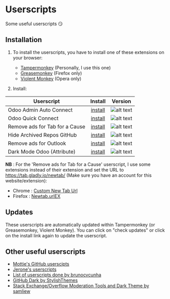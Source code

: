 # Userscripts

Some useful userscripts :smirk:

## Installation

1. To install the userscripts, you have to install one of these extensions on your browser:
   * [Tampermonkey](https://www.tampermonkey.net/) (Personally, I use this one)
   * [Greasemonkey](https://addons.mozilla.org/en-US/firefox/addon/greasemonkey/) (Firefox only)
   * [Violent Monkey](https://addons.opera.com/en/extensions/details/violent-monkey/) (Opera only)

2. Install:

| Userscript                     | Install            | Version                                                                            |
|--------------------------------|:------------------:|:----------------------------------------------------------------------------------:|
| Odoo Admin Auto Connect        | [install][aac-raw] | ![alt text](https://img.shields.io/badge/Version-1.1.3-C4246A.svg "Version 1.1.3") |
| Odoo Quick Connect             | [install][oqc-raw] | ![alt text](https://img.shields.io/badge/Version-2.1.1-C4246A.svg "Version 2.1.1") |
| Remove ads for Tab for a Cause | [install][tfc-raw] | ![alt text](https://img.shields.io/badge/Version-1.0-C4246A.svg "Version 1.0")     |
| Hide Archived Repos GitHub     | [install][har-raw] | ![alt text](https://img.shields.io/badge/Version-1.1-C4246A.svg "Version 1.1")     |
| Remove ads for Outlook         | [install][nao-raw] | ![alt text](https://img.shields.io/badge/Version-1.2-C4246A.svg "Version 1.2")     |
| Dark Mode Odoo (Attribute)     | [install][odo-raw] | ![alt text](https://img.shields.io/badge/Version-1.0.0-C4246A.svg "Version 1.0.0") |

[aac-raw]: https://github.com/Maurin3/Userscripts/raw/master/odoo-admin-auto-connect.user.js
[oqc-raw]: https://github.com/Maurin3/Userscripts/raw/master/odoo-quick-connect.user.js
[tfc-raw]: https://github.com/Maurin3/Userscripts/raw/master/no-ads-tab-for-a-cause.user.js
[har-raw]: https://github.com/Maurin3/Userscripts/raw/master/hide-archive-repo-github.user.js
[nao-raw]: https://github.com/Maurin3/Userscripts/raw/master/no-ads-outlook.user.js
[odo-raw]: https://github.com/Maurin3/Userscripts/raw/master/odoo-dark-old.user.js

**NB** : For the 'Remove ads for Tab for a Cause' userscript, I use some extensions instead of their extension and set the URL to <https://tab.gladly.io/newtab/> (Make sure you have an account for this website/extension):

* Chrome : [Custom New Tab Url](https://chrome.google.com/webstore/detail/custom-new-tab-url/mmjbdbjnoablegbkcklggeknkfcjkjia?utm_source=chrome-ntp-icon)
* Firefox : [Newtab.urlEX](https://addons.mozilla.org/en-US/firefox/addon/newtab-urlex/?src=search)

## Updates

These userscripts are automatically updated within Tampermonkey (or Greasemonkey, Violent Monkey). You can click on "check updates" or click on the install link again to update the userscript.

## Other useful userscripts

* [Mottie's GitHub userscipts](https://github.com/Mottie/GitHub-userscripts)
* [Jerone's userscripts](https://github.com/jerone/UserScripts)
* [List of userscripts done by brunocvcunha](https://github.com/brunocvcunha/awesome-userscripts)
* [GitHub Dark by StylishThemes](https://github.com/StylishThemes/GitHub-Dark)
* [Stack Exchange/Overflow Moderation Tools and Dark Theme by samliew](https://github.com/samliew/SO-mod-userscripts)
